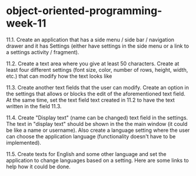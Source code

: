 # object-oriented-programming-week-11

11.1. Create an application that has a side menu / side bar / navigation drawer and it has Settings (either have settings in the side menu or a link to a settings activity / fragment).

11.2. Create a text area where you give at least 50 characters. Create at least four different settings (font size, color, number of rows, height, width, etc.) that can modify how the text looks like

11.3. Create another text fields that the user can modify. Create an option in the settings that allows or blocks the edit of the aforementioned text field. At the same time, set the text field text created in 11.2 to have the text written in the field 11.3.

11.4. Create "Display text" (name can be changed) text field in the settings. The text in "display text" should be shown in the the main window (it could be like a name or username). Also create a language setting where the user can choose the application language (functionality doesn't have to be implemented).

11.5. Create texts for English and some other language and set the application to change languages based on a setting. Here are some links to help how it could be done.
